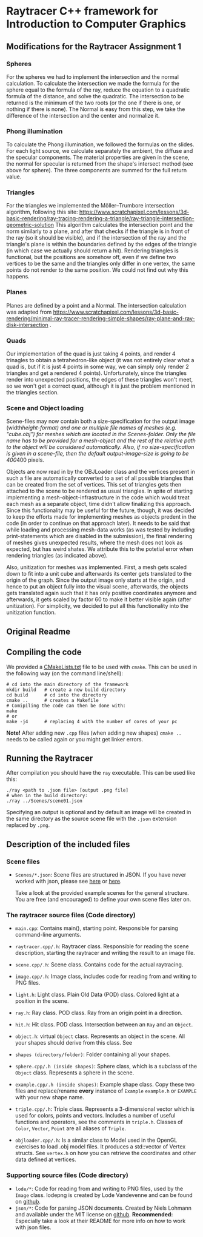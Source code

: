 # Raytracer C++ framework for Introduction to Computer Graphics

## Modifications for the Raytracer Assignment 1

### Spheres
For the spheres we had to implement the intersection and the normal calculation. To calculate the intersection we made the formula for the sphere equal to the formula of the ray, reduce the equation to a quadratic formula of the distance, and solve the quadratic. The intersection to be returned is the minimum of the two roots (or the one if there is one, or nothing if there is none).
The Normal is easy from this step, we take the difference of the intersection and the center and normalize it.

### Phong illumination
To calculate the Phong illumination, we followed the formulas on the slides. For each light source, we calculate separately the ambient, the diffuse and the specular components. The material properties are given in the scene, the normal for specular is returned from the shape's intersect method (see above for sphere). The three components are summed for the full return value.

### Triangles
For the triangles we implemented the Möller–Trumbore intersection algorithm, following this site:
https://www.scratchapixel.com/lessons/3d-basic-rendering/ray-tracing-rendering-a-triangle/ray-triangle-intersection-geometric-solution
This algorithm calculates the intersection point and the norm similarly to a plane, and after that checks if the triangle is in front of the ray (so it should be visible), and if the intersection of the ray and the triangle's plane is within the boundaries defined by the edges of the triangle (in which case we actually should return a hit).
Rendering triangles is functional, but the positions are somehow off, even if we define two vertices to be the same and the triangles only differ in one vertex, the same points do not render to the same position. We could not find out why this happens.
### Planes
Planes are defined by a point and a Normal. The intersection calculation was adapted from https://www.scratchapixel.com/lessons/3d-basic-rendering/minimal-ray-tracer-rendering-simple-shapes/ray-plane-and-ray-disk-intersection .

### Quads
Our implementation of the quad is just taking 4 points, and render 4 trinagles to obtain a tetrahedron-like object (it was not entirely clear what a quad is, but if it is just 4 points in some way, we can simply only render 2 triangles and get a rendered 4 points). Unfortunately, since the triangles render into unexpected positions, the edges of these triangles won't meet, so we won't get a correct quad, although it is just the problem mentioned in the triangles section. 

### Scene and Object loading
Scene-files may now contain both a size-specification for the output image (width*height-format) and one or multiple file names of meshes (e.g. "cube.obj") for meshes which are located in the Scenes-folder. Only the file name has to be provided for a mesh-object and the rest of the relative path to the object will be considered automatically. Also, if no size-specification is given in a scene-file, then the default output-image-size is going to be 400*400 pixels. 

Objects are now read in by the OBJLoader class and the vertices present in such a file are automatically converted to a set of all possible triangles that can be created from the set of vertices. This set of triangles gets then attached to the scene to be rendered as usual triangles. In spite of starting implementing a mesh-object-infrastructure in the code which would treat each mesh as a separate object, time didn't allow finalizing this approach. Since this functionality may be useful for the future, though, it was decided to keep the efforts made for implementing meshes as objects predent in the code (in order to continue on that approach later). It needs to be said that while loading and processing mesh-data works (as was tested by including print-statements which are disabled in the submission), the final rendering of meshes gives unexpected results, where the mesh does not look as expected, but has weird shates. We attribute this to the potetial error when rendering triangles (as indicated above).

Also, unitization for meshes was implemented. First, a mesh gets scaled down to fit into a unit cube and afterwards its center gets translated to the origin of the graph. Since the output image only starts at the origin, and hence to put an object fully into the visual scene, afterwards, the objects gets translated again such that it has only positive coordinates anymore and afterwards, it gets scaled by factor 60 to make it better visible again (after unitization). For simplicity, we decided to put all this functionality into the unitization function. 


## Original Readme

## Compiling the code

We provided a [CMakeLists.txt](CMakeLists.txt) file to be used with `cmake`.
This can be used in the following way (on the command line/shell):
```
# cd into the main directory of the framework
mkdir build   # create a new build directory
cd build      # cd into the directory
cmake ..      # creates a Makefile
# Comipiling the code can then be done with:
make
# or
make -j4      # replacing 4 with the number of cores of your pc
```
**Note!** After adding new `.cpp` files (when adding new shapes)
`cmake ..` needs to be called again or you might get linker errors.

## Running the Raytracer
After compilation you should have the `ray` executable.
This can be used like this:
```
./ray <path to .json file> [output .png file]
# when in the build directory:
./ray ../Scenes/scene01.json
```
Specifying an output is optional and by default an image will be created in
the same directory as the source scene file with the `.json` extension replaced
by `.png`.

## Description of the included files

### Scene files
* `Scenes/*.json`: Scene files are structured in JSON. If you have never
    worked with json, please see [here](https://en.wikipedia.org/wiki/JSON#Data_types,_syntax_and_example)
    or [here](https://www.json.org/).

    Take a look at the provided example scenes for the general structure.
    You are free (and encouraged) to define your own scene files later on.

### The raytracer source files (Code directory)

* `main.cpp`: Contains main(), starting point. Responsible for parsing
    command-line arguments.

* `raytracer.cpp/.h`: Raytracer class. Responsible for reading the scene
    description, starting the raytracer and writing the result to an image file.

* `scene.cpp/.h`: Scene class. Contains code for the actual raytracing.

* `image.cpp/.h`: Image class, includes code for reading from and writing to PNG
    files.

* `light.h`: Light class. Plain Old Data (POD) class. Colored light at a
    position in the scene.

* `ray.h`: Ray class. POD class. Ray from an origin point in a direction.

* `hit.h`: Hit class. POD class. Intersection between an `Ray` and an `Object`.

* `object.h`: virtual `Object` class. Represents an object in the scene.
    All your shapes should derive from this class. See

* `shapes (directory/folder)`: Folder containing all your shapes.

* `sphere.cpp/.h (inside shapes)`: Sphere class, which is a subclass of the
    `Object` class. Represents a sphere in the scene.

* `example.cpp/.h (inside shapes)`: Example shape class. Copy these two files
    and replace/rename **every** instance of `Example` `example.h` or `EXAMPLE`
    with your new shape name.

* `triple.cpp/.h`: Triple class. Represents a 3-dimensional vector which is
    used for colors, points and vectors.
    Includes a number of useful functions and operators, see the comments in
    `triple.h`.
    Classes of `Color`, `Vector`, `Point` are all aliases of `Triple`.

* `objloader.cpp/.h`: Is a similar class to Model used in the OpenGL
    exercises to load .obj model files. It produces a std::vector
    of Vertex structs. See `vertex.h` on how you can retrieve the
    coordinates and other data defined at vertices.

### Supporting source files (Code directory)

* `lode/*`: Code for reading from and writing to PNG files,
    used by the `Image` class.
    lodepng is created by Lode Vandevenne and can be found on
    [github](https://github.com/lvandeve/lodepng).
* `json/*`: Code for parsing JSON documents.
    Created by Niels Lohmann and available under the MIT license on
    [github](https://github.com/nlohmann/json).
    **Recommended:** Especially take a look at their README for more
    info on how to work with json files.
